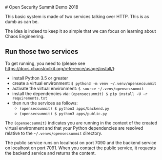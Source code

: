 # Open Security Summit Demo 2018

This basic system is made of two services talking over HTTP. This is as
dumb as can be.

The idea is indeed to keep it so simple that we can focus on learning about
Chaos Engineering.

## Run those two services

To get running, you need to
(please see https://docs.chaostoolkit.org/reference/usage/install/):

* install Python 3.5 or greater
* create a virtual environment: `$ python3 -m venv ~/.venv/opensecsummit`
* activate the virtual environment: `$ source ~/.venv/opensecsummit`
* install the dependencies via: `(opensecsummit) $ pip install -U -r requirements.txt`
* then run the services as follows:
  - `(opensecsummit) $ python3 apps/backend.py`
  - `(opensecsummit) $ python3 apps/public.py`

The `(opensecsummit)` indicates you are running in the context of the created
virtual environment and that your Python dependencies are resolved relative to
the `~/.venvs/opensecsummit` directory.

The public service runs on localhost on port 7090 and the backend service
on localhost on port 7091. When you contact the public service, it requests the
backend service and returns the content.

